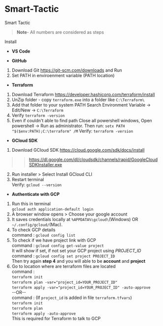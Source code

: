 # Smart-Tactic
Smart Tactic 
> **Note**- All numbers are considered as steps

Install
- **VS Code**

-  **GitHub**
1. Download Git https://git-scm.com/downloads and Run 
2. Set PATH in enviroenment variable (PATH location)

- **Terraform**
1. Download Terraform https://developer.hashicorp.com/terraform/install
2. UnZip folder - copy `terraform.exe` into a folder like `C:\Terraform\`
3. Add that folder to your system PATH
Search Environment Variable 
-> Edit/New -> `C:\Terraform`
4. Verify 
`terraform -version`
5. Even if couldn't able to find path
Close all powershell windows, Open powershell -> Run as administrator. 
Then run:
`setx PATH "$($env:PATH);C:\terraform" /M`
Verify: `terraform -version`

- **GCloud SDK**
1. Download GCloud SDK https://cloud.google.com/sdk/docs/install  
>> https://dl.google.com/dl/cloudsdk/channels/rapid/GoogleCloudSDKInstaller.exe
2. Run installer > Select Install GCloud CLI
3. Restart terminal  
Verify: `gcloud --version`

- **Authenticate with GCP**
1. Run this in terminal  
`gcloud auth application-default login`
2. A browser window opens > Choose your google account
3. It saves credentials locally at `%APPDATA%\gcloud\`(Windows) OR `~/.config/gcloud/`(Mac).
4. To check GCP details   
command : `gcloud config list`
5. To check if we have project link with GCP  
command : `gcloud config get-value project`  
It will show if set, if not set your GCP project using *PROJECT_ID*  
command : `gcloud config set project PROJECT_ID`  
Then try again **step 4** and you will able to be **account** and **project**
6. Go to location where are terraform files are located  
command :   
`terraform init`  
`terraform plan -var="project_id=YOUR_PROJECT_ID"`  
`terraform apply -var="project_id=YOUR_PROJECT_ID" -auto-approve`  
--OR--  
command : (If `project_id` is added in file `terraform.tfvars`)  
`terraform init`    
`terraform plan`  
`terraform apply -auto-approve`  
This is required for Terraform to talk to GCP
